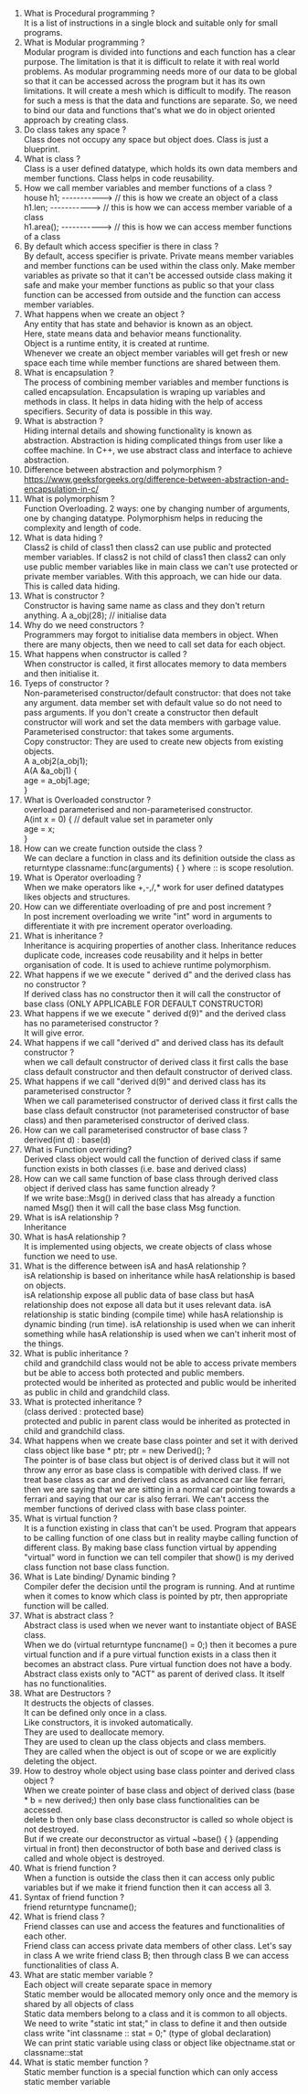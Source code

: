 1) What is Procedural programming ? </br>
   It is a list of instructions in a single block and suitable only for small programs.
2) What is Modular programming ? </br>
   Modular program is divided into functions and each function has a clear purpose. The limitation is that it is difficult to relate it with real world problems. As modular      programming needs more of our data to be global so that it can be accessed across the program but it has its own limitations. It will create a mesh which is difficult to      modify. The reason for such a mess is that the data and functions are separate. So, we need to bind our data and functions that's what we do in object oriented approach by    creating class.
3) Do class takes any space ? </br>
   Class does not occupy any space but object does. Class is just a blueprint.
4) What is class ? </br>
   Class is a user defined datatype, which holds its own data members and member functions. Class helps in code reusability.
5) How we call member variables and member functions of a class ? </br>
   house h1;   ----------->  // this is how we create an object of a class </br>
   h1.len;     ----------->  // this is how we can access member variable of a class </br>
   h1.area();  ----------->  // this is how we can access member functions of a class </br>
6) By default which access specifier is there in class ? </br>
   By default, access specifier is private. Private means member variables and member functions can be used within the class only. Make member variables as private so that it    can't be accessed outside class making it safe and make your member functions as public so that your class function can be accessed from outside and the function can          access member variables.
7) What happens when we create an object ? </br>
   Any entity that has state and behavior is known as an object. </br>
   Here, state means data and behavior means functionality. </br>
   Object is a runtime entity, it is created at runtime. </br>
   Whenever we create an object member variables will get fresh or new space each time while member functions are shared between them.
8) What is encapsulation ? </br>
   The process of combining member variables and member functions is called encapsulation. Encapsulation is wraping up variables and methods in class. It helps in data hiding    with the help of access specifiers. Security of data is possible in this way.
9) What is abstraction ? </br>
    Hiding internal details and showing functionality is known as abstraction. Abstraction is hiding complicated things from user like a coffee machine. In C++, we use           abstract class and interface to achieve abstraction.
10) Difference between abstraction and polymorphism ? </br>
    https://www.geeksforgeeks.org/difference-between-abstraction-and-encapsulation-in-c/
11) What is polymorphism ? </br> 
    Function Overloading. 2 ways: one by changing number of arguments, one by changing datatype. Polymorphism helps in reducing the complexity and length of code.
12) What is data hiding ? </br>
    Class2 is child of class1 then class2 can use public and protected member variables. If class2 is not child of class1 then class2 can only use public member variables
     like in main class we can't use protected or private member variables. With this approach, we can hide our data. This is called data hiding.
13) What is constructor ? </br>
    Constructor is having same name as class and they don't return anything. A a_obj(28); // initialise data
14) Why do we need constructors ? </br>
    Programmers may forgot to initialise data members in object. When there are many objects, then we need to call set data for each object.
15) What happens when constructor is called ? </br>
    When constructor is called, it first allocates memory to data members and then initialise it.
16) Tyeps of constructor ? </br>
    Non-parameterised constructor/default constructor: that does not take any argument. data member set with default value so do not need to pass arguments. If you don't         create a constructor then default constructor will work and set the data members with garbage value.
    Parameterised constructor: that takes some arguments. </br>
    Copy constructor: They are used to create new objects from existing objects. </br>
    A a_obj2(a_obj1); </br>
    A(A &a_obj1) {    </br>
        age = a_obj1.age;  </br>
    }  </br>
17)  What is Overloaded constructor ? </br>
     overload parameterised and non-parameterised constructor. </br>
     A(int x = 0) {  // default value set in parameter only </br>
        age = x; </br>
     } </br>
18)  How can we create function outside the class ? </br> 
     We can declare a function in class and its definition outside the class as </br>
     returntype classname::func(arguments) { } where :: is scope resolution. </br>
19)  What is Operator overloading ? </br> 
     When we make operators like +,-,/,* work for user defined datatypes likes objects and structures.
20)  How can we differentiate overloading of pre and post increment ? </br>
     In post increment overloading we write "int" word in arguments to differentiate it with pre increment operator overloading.
21)  What is inheritance ? </br>
     Inheritance is acquiring properties of another class. Inheritance reduces duplicate code, increases code reusability and it helps in better organisation of code. It is        used to achieve runtime polymorphism.
22)  What happens if we we execute " derived d" and the derived class has no constructor ? </br>
     If derived class has no constructor then it will call the constructor of base class (ONLY APPLICABLE FOR DEFAULT CONSTRUCTOR) 
23)  What happens if we we execute " derived d(9)" and the derived class has no parameterised constructor ? </br>
     It will give error.
24)  What happens if we call "derived d" and derived class has its default constructor ? </br>
     when we call default constructor of derived class it first calls the base class default constructor and then default constructor of derived class.
25)  What happens if we call "derived d(9)" and derived class has its parameterised constructor ? </br>
     When we call parameterised constructor of derived class it first calls the base class default constructor (not parameterised constructor of base class) and then              parameterised constructor of derived class.
26)  How can we call parameterised constructor of base class ? </br>
     derived(int d) : base(d)
27)  What is Function overriding? </br>
     Derived class object would call the function of derived class if same function exists in both classes (i.e. base and derived class)
28)  How can we call same function of base class through derived class object if derived class has same function already ? </br>
     If we write base::Msg() in derived class that has already a function named Msg() then it will call the base class Msg function.
29)  What is isA relationship ? </br> 
     Inheritance
30)  What is hasA relationship ? </br>
     It is implemented using objects, we create objects of class whose function we need to use.
31)  What is the difference between isA and hasA relationship ? </br>
     isA relationship is based on inheritance while hasA relationship is based on objects. </br>
     isA relationship expose all public data of base class but hasA relationship does not expose all data but it uses relevant data.
     isA relationship is static binding (compile time) while hasA relationship is dynamic binding (run time).
     isA relationship is used when we can inherit something while hasA relationship is used when we can't inherit most of the things.
32)  What is public inheritance ? </br>
     child and grandchild class would not be able to access private members but be able to access both protected and public members. </br>
     protected would be inherited as protected and public would be inherited as public in child and grandchild class.
33)  What is protected inheritance ? </br>
     (class derived : protected base) </br>
     protected and public in parent class would be inherited as protected in child and grandchild class.
34)  What happens when we create base class pointer and set it with derived class object like base * ptr; ptr = new Derived(); ? </br>
     The pointer is of base class but object is of derived class but it will not throw any error as base class is compatible with derived class. If we treat base class as car      and derived class as advanced car like ferrari, then we are saying that we are sitting in a normal car pointing towards a ferrari and saying that our car is also              ferrari. We can't access the member functions of derived class with base class pointer.
35)  What is virtual function ? </br>
     It is a function existing in class that can't be used. Program that appears to be calling function of one class but in reality maybe calling function of different class.
     By making base class function virtual by appending "virtual" word in function we can tell compiler that show() is my derived class function not base class function.
36)  What is Late binding/ Dynamic binding ? </br>
     Compiler defer the decision until the program is running. And at runtime when it comes to know which class is pointed by ptr, then appropriate function will be called.
37)  What is abstract class ? </br>
     Abstract class is used when we never want to instantiate object of BASE class. </br>
     When we do (virtual returntype funcname() = 0;) then it becomes a pure virtual function and if a pure virtual function exists in a class then it becomes an abstract          class. Pure virtual function does not have a body. </br>
     Abstract class exists only to "ACT" as parent of derived class. It itself has no functionalities. 
38)  What are Destructors ? </br>
     It destructs the objects of classes. </br>
     It can be defined only once in a class. </br>
     Like constructors, it is invoked automatically.</br>
     They are used to deallocate memory. </br>
     They are used to clean up the class objects and class members. </br>
     They are called when the object is out of scope or we are explicitly deleting the object.
39)  How to destroy whole object using base class pointer and derived class object ? </br>
     When we create pointer of base class and object of derived class (base * b = new derived;) then only base class functionalities can be accessed. </br>
     delete b then only base class deconstructor is called so whole object is not destroyed. </br>
     But if we create our deconstructor as virtual ~base() { } (appending virtual in front) then deconstructor of both base and derived class is called and whole object is        destroyed.
40)  What is friend function ? </br>
     When a function is outside the class then it can access only public variables but if we make it friend function then it can access all 3. </br>
41)  Syntax of friend function ? </br> 
     friend returntype funcname();
42)  What is friend class ? </br>
     Friend classes can use and access the features and functionalities of each other. </br>
     Friend class can access private data members of other class. Let's say in class A we write friend class B; then through class B we can access functionalities of class A.
43)  What are static member variable ? </br>
     Each object will create separate space in memory </br>
     Static member would be allocated memory only once and the memory is shared by all objects of class </br>
     Static data members belong to a class and it is common to all objects. </br>
     We need to write "static int stat;" in class to define it and then outside class write "int classname :: stat = 0;"  (type of global declaration) </br>
     We can print static variable using class or object like objectname.stat or classname::stat
44)  What is static member function ? </br>
     Static member function is a special function which can only access static member variable
